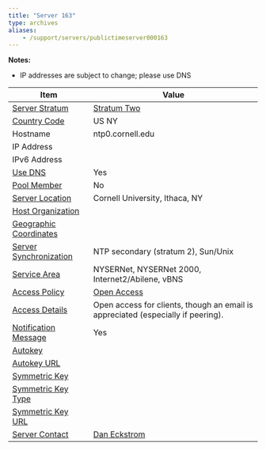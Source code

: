 ```yaml
---
title: "Server 163"
type: archives
aliases:
    - /support/servers/publictimeserver000163
---
```


**Notes:**

* IP addresses are subject to change; please use DNS

| Item | Value |
| ----- | ----- |
| [Server Stratum](/support/servers/serverstratum) | [Stratum Two](/support/servers/stratumtwotimeservers) |
| [Country Code](/support/servers/countrycode) | US NY |
| Hostname |  ntp0.cornell.edu  |
| IP Address |  |
| IPv6 Address | |
| [Use DNS](/support/servers/usedns) | Yes |
| [Pool Member](/support/servers/poolmember) | No |
| [Server Location](/support/servers/serverlocation) |  Cornell University, Ithaca, NY |
| [Host Organization](/support/servers/hostorganization) | |
| [ Geographic Coordinates](/support/servers/geographiccoordinates) |  |
| [Server Synchronization](/support/servers/serversynchronization) |  NTP secondary (stratum 2), Sun/Unix |
| [Service Area](/support/servers/servicearea) |  NYSERNet, NYSERNet 2000, Internet2/Abilene, vBNS |
| [Access Policy](/support/servers/accesspolicy) | [Open Access](/support/servers/openaccess) |
| [Access Details](/support/servers/accessdetails) |  Open access for clients, though an email is appreciated (especially if peering).  |
| [Notification Message](/support/servers/notificationmessage) | Yes |
| [Autokey](/support/servers/autokey) |  |
| [Autokey URL](/support/servers/autokeyurl) | |
| [Symmetric Key](/support/servers/symmetrickey) | |
| [Symmetric Key Type](/support/servers/symmetrickeytype) | |
| [Symmetric Key URL](/support/servers/symmetrickeyurl) | |
| [Server Contact](/support/servers/servercontact) | [Dan Eckstrom](mailto:de10@cornell.edu) |
